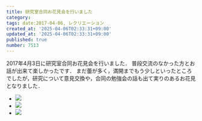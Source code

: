```yaml
---
title: 研究室合同お花見会を行いました
category:
tags: date:2017-04-06, レクリエーション
created_at: '2025-04-06T02:33:31+09:00'
updated_at: '2025-04-06T02:33:31+09:00'
published: true
number: 7513
---
```




2017年4月3日に研究室合同お花見会を行いました．
普段交流のなかった方とお話が出来て楽しかったです．
まだ蕾が多く，満開までもう少しといったところでしたが，研究について意見交換や，合同の勉強会の話も出て実りのあるお花見となりました．

<div class="img-container">
    <ul class="slider">
        <li><img src="https://img.esa.io/uploads/production/attachments/13979/2025/04/06/148142/ba8df064-dd17-4acb-9283-2f847844150f.webp" loading='lazy' /></li>
        <li><img src="https://img.esa.io/uploads/production/attachments/13979/2025/04/06/148142/3554e582-a944-48aa-88b8-e676b0f634bb.webp" loading='lazy' /></li>
        <li><img src="https://img.esa.io/uploads/production/attachments/13979/2025/04/06/148142/bc9a9564-b0c5-41f9-8e1d-9a87b45a3b88.webp" loading='lazy' /></li>
    </ul>
</div>

